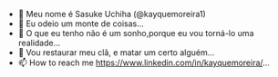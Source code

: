 - 👋 Meu nome é Sasuke Uchiha (@kayquemoreira1)
- 👀 Eu odeio um monte de coisas...
- 🌱 O que eu tenho não é um sonho,porque eu vou torná-lo uma realidade...
- 💞️ Vou restaurar meu clã, e matar um certo alguém...
- 📫 How to reach me https://www.linkedin.com/in/kayquemoreira/...

<!---
kayquemoreira1/kayquemoreira1 is a ✨ special ✨ repository because its `README.md` (this file) appears on your GitHub profile.
You can click the Preview link to take a look at your changes.
--->
